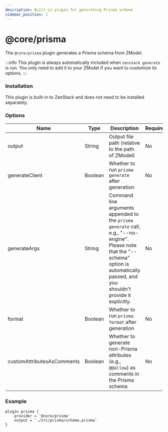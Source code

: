 ```yaml
---
description: Built-in plugin for generating Prisma schema
sidebar_position: 1
---
```


# @core/prisma

The `@core/prisma` plugin generates a Prisma schema from ZModel.

:::info
This plugin is always automatically included when `zenstack generate` is run. You only need to add it to your ZModel if you want to customize its options.
:::

### Installation

This plugin is built-in to ZenStack and does not need to be installed separately.

### Options

| Name           | Type    | Description                                       | Required | Default                |
| -------------- | ------- | ------------------------------------------------- | -------- | ---------------------- |
| output         | String  | Output file path (relative to the path of ZModel)                                  | No       | ./prisma/schema.prisma |
| generateClient | Boolean | Whether to run `prisma generate` after generation | No       | true                   |
| generateArgs | String | Command line arguments appended to the `prisma generate` call, e.g., "--no-engine". Please note that the "--schema" option is automatically passed, and you shouldn't provide it explicitly. | No       |                    |
| format         | Boolean | Whether to run `prisma format` after generation   | No       | true                  |
| customAttributesAsComments | Boolean | Whether to generate non-Prisma attributes (e.g., `@@allow`) as comments in the Prisma schema | No | false |

### Example

```zmodel title='/schema.zmodel'
plugin prisma {
    provider = '@core/prisma'
    output = './src/prisma/schema.prisma'
}
```
